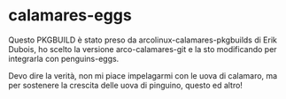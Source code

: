 # calamares-eggs

Questo PKGBUILD è stato preso da arcolinux-calamares-pkgbuilds di Erik Dubois, ho scelto la versione arco-calamares-git e la sto modificando per integrarla con penguins-eggs.

Devo dire la verità, non mi piace impelagarmi con le uova di calamaro, ma per sostenere la crescita delle uova di pinguino, questo ed altro!


